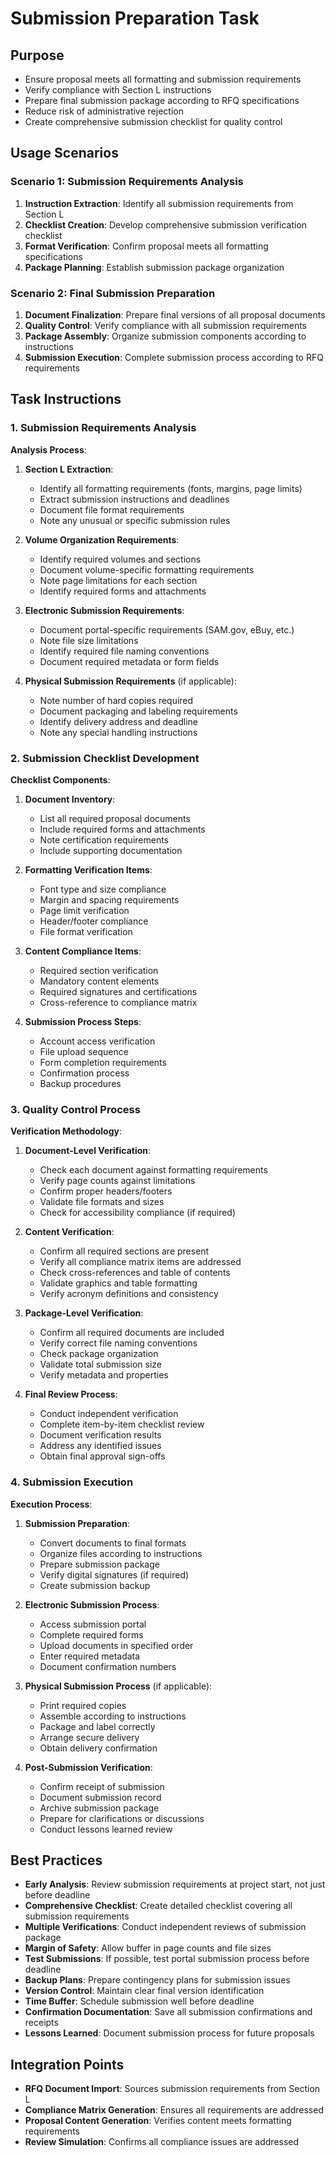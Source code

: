 <!-- Powered by BMAD™ Core -->

# Submission Preparation Task

<!-- NOTE: This task currently has no dedicated agent. Consider creating a Submission Preparation Agent or adding this task to an existing agent's dependencies. -->

## Purpose

- Ensure proposal meets all formatting and submission requirements
- Verify compliance with Section L instructions
- Prepare final submission package according to RFQ specifications
- Reduce risk of administrative rejection
- Create comprehensive submission checklist for quality control

## Usage Scenarios

### Scenario 1: Submission Requirements Analysis

1. **Instruction Extraction**: Identify all submission requirements from Section L
2. **Checklist Creation**: Develop comprehensive submission verification checklist
3. **Format Verification**: Confirm proposal meets all formatting specifications
4. **Package Planning**: Establish submission package organization

### Scenario 2: Final Submission Preparation

1. **Document Finalization**: Prepare final versions of all proposal documents
2. **Quality Control**: Verify compliance with all submission requirements
3. **Package Assembly**: Organize submission components according to instructions
4. **Submission Execution**: Complete submission process according to RFQ requirements

## Task Instructions

### 1. Submission Requirements Analysis

**Analysis Process**:

1. **Section L Extraction**:
   - Identify all formatting requirements (fonts, margins, page limits)
   - Extract submission instructions and deadlines
   - Document file format requirements
   - Note any unusual or specific submission rules

2. **Volume Organization Requirements**:
   - Identify required volumes and sections
   - Document volume-specific formatting requirements
   - Note page limitations for each section
   - Identify required forms and attachments

3. **Electronic Submission Requirements**:
   - Document portal-specific requirements (SAM.gov, eBuy, etc.)
   - Note file size limitations
   - Identify required file naming conventions
   - Document required metadata or form fields

4. **Physical Submission Requirements** (if applicable):
   - Note number of hard copies required
   - Document packaging and labeling requirements
   - Identify delivery address and deadline
   - Note any special handling instructions

### 2. Submission Checklist Development

**Checklist Components**:

1. **Document Inventory**:
   - List all required proposal documents
   - Include required forms and attachments
   - Note certification requirements
   - Include supporting documentation

2. **Formatting Verification Items**:
   - Font type and size compliance
   - Margin and spacing requirements
   - Page limit verification
   - Header/footer compliance
   - File format verification

3. **Content Compliance Items**:
   - Required section verification
   - Mandatory content elements
   - Required signatures and certifications
   - Cross-reference to compliance matrix

4. **Submission Process Steps**:
   - Account access verification
   - File upload sequence
   - Form completion requirements
   - Confirmation process
   - Backup procedures

### 3. Quality Control Process

**Verification Methodology**:

1. **Document-Level Verification**:
   - Check each document against formatting requirements
   - Verify page counts against limitations
   - Confirm proper headers/footers
   - Validate file formats and sizes
   - Check for accessibility compliance (if required)

2. **Content Verification**:
   - Confirm all required sections are present
   - Verify all compliance matrix items are addressed
   - Check cross-references and table of contents
   - Validate graphics and table formatting
   - Verify acronym definitions and consistency

3. **Package-Level Verification**:
   - Confirm all required documents are included
   - Verify correct file naming conventions
   - Check package organization
   - Validate total submission size
   - Verify metadata and properties

4. **Final Review Process**:
   - Conduct independent verification
   - Complete item-by-item checklist review
   - Document verification results
   - Address any identified issues
   - Obtain final approval sign-offs

### 4. Submission Execution

**Execution Process**:

1. **Submission Preparation**:
   - Convert documents to final formats
   - Organize files according to instructions
   - Prepare submission package
   - Verify digital signatures (if required)
   - Create submission backup

2. **Electronic Submission Process**:
   - Access submission portal
   - Complete required forms
   - Upload documents in specified order
   - Enter required metadata
   - Document confirmation numbers

3. **Physical Submission Process** (if applicable):
   - Print required copies
   - Assemble according to instructions
   - Package and label correctly
   - Arrange secure delivery
   - Obtain delivery confirmation

4. **Post-Submission Verification**:
   - Confirm receipt of submission
   - Document submission record
   - Archive submission package
   - Prepare for clarifications or discussions
   - Conduct lessons learned review

## Best Practices

- **Early Analysis**: Review submission requirements at project start, not just before deadline
- **Comprehensive Checklist**: Create detailed checklist covering all submission requirements
- **Multiple Verifications**: Conduct independent reviews of submission package
- **Margin of Safety**: Allow buffer in page counts and file sizes
- **Test Submissions**: If possible, test portal submission process before deadline
- **Backup Plans**: Prepare contingency plans for submission issues
- **Version Control**: Maintain clear final version identification
- **Time Buffer**: Schedule submission well before deadline
- **Confirmation Documentation**: Save all submission confirmations and receipts
- **Lessons Learned**: Document submission process for future proposals

## Integration Points

- **RFQ Document Import**: Sources submission requirements from Section L
- **Compliance Matrix Generation**: Ensures all requirements are addressed
- **Proposal Content Generation**: Verifies content meets formatting requirements
- **Review Simulation**: Confirms all compliance issues are addressed
